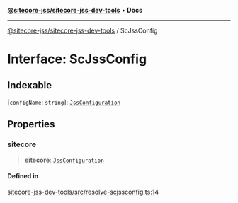 [**@sitecore-jss/sitecore-jss-dev-tools**](../README.md) • **Docs**

***

[@sitecore-jss/sitecore-jss-dev-tools](../README.md) / ScJssConfig

# Interface: ScJssConfig

## Indexable

 \[`configName`: `string`\]: [`JssConfiguration`](JssConfiguration.md)

## Properties

### sitecore

> **sitecore**: [`JssConfiguration`](JssConfiguration.md)

#### Defined in

[sitecore-jss-dev-tools/src/resolve-scjssconfig.ts:14](https://github.com/Sitecore/jss/blob/b5a46b615f5ff23027c5e9a755573e12c4212373/packages/sitecore-jss-dev-tools/src/resolve-scjssconfig.ts#L14)

